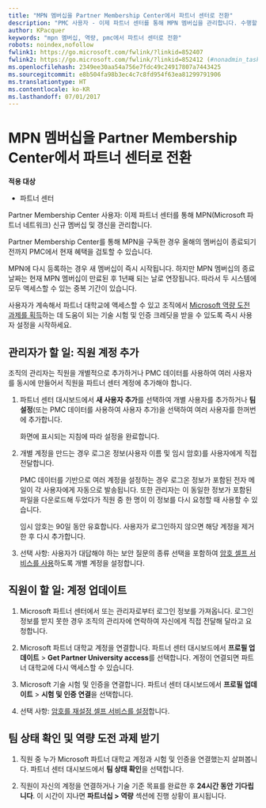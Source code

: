 ```yaml
---
title: "MPN 멤버십을 Partner Membership Center에서 파트너 센터로 전환"
description: "PMC 사용자 - 이제 파트너 센터를 통해 MPN 멤버십을 관리합니다. 수행할 작업은 다음과 같습니다."
author: KPacquer
keywords: "mpn 멤버십, 역량, pmc에서 파트너 센터로 전환"
robots: noindex,nofollow
fwlink1: https://go.microsoft.com/fwlink/?linkid=852407
fwlink2: https://go.microsoft.com/fwlink/?linkid=852412 (#nonadmin_tasks)
ms.openlocfilehash: 2349ee30aa54a756e7fdc49c24917807a7443425
ms.sourcegitcommit: e8b504fa98b3ec4c7c8fd954f63ea81299791906
ms.translationtype: HT
ms.contentlocale: ko-KR
ms.lasthandoff: 07/01/2017
---
```

# <a name="transition-your-mpn-membership-from-partner-membership-center-to-partner-center"></a>MPN 멤버십을 Partner Membership Center에서 파트너 센터로 전환

**적용 대상**
-  파트너 센터

Partner Membership Center 사용자: 이제 파트너 센터를 통해 MPN(Microsoft 파트너 네트워크) 신규 멤버십 및 갱신을 관리합니다.  

Partner Membership Center를 통해 MPN을 구독한 경우 올해의 멤버십이 종료되기 전까지 PMC에서 현재 혜택을 검토할 수 있습니다. 

MPN에 다시 등록하는 경우 새 멤버십이 즉시 시작됩니다. 하지만 MPN 멤버십의 종료 날짜는 현재 MPN 멤버십이 만료된 후 1년째 되는 날로 연장됩니다. 따라서 두 시스템에 모두 액세스할 수 있는 중복 기간이 있습니다.

사용자가 계속해서 파트너 대학교에 액세스할 수 있고 조직에서 [Microsoft 역량 도전 과제를 획득](competencies.md)하는 데 도움이 되는 기술 시험 및 인증 크레딧을 받을 수 있도록 즉시 사용자 설정을 시작하세요. 

## <a name="admin-tasks-add-employee-accounts"></a>관리자가 할 일: 직원 계정 추가

조직의 관리자는 직원을 개별적으로 추가하거나 PMC 데이터를 사용하여 여러 사용자를 동시에 만들어서 직원을 파트너 센터 계정에 추가해야 합니다.

1.  파트너 센터 대시보드에서 **새 사용자 추가**를 선택하여 개별 사용자를 추가하거나 **팀 설정**(또는 PMC 데이터를 사용하여 사용자 추가)을 선택하여 여러 사용자를 한꺼번에 추가합니다.
    
    화면에 표시되는 지침에 따라 설정을 완료합니다.

2.  개별 계정을 만드는 경우 로그온 정보(사용자 이름 및 임시 암호)를 사용자에게 직접 전달합니다.

    PMC 데이터를 기반으로 여러 계정을 설정하는 경우 로그온 정보가 포함된 전자 메일이 각 사용자에게 자동으로 발송됩니다. 또한 관리자는 이 동일한 정보가 포함된 파일을 다운로드해 두었다가 직원 중 한 명이 이 정보를 다시 요청할 때 사용할 수 있습니다.

    임시 암호는 90일 동안 유효합니다. 사용자가 로그인하지 않으면 해당 계정을 제거한 후 다시 추가합니다.

3.  선택 사항: 사용자가 대답해야 하는 보안 질문의 종류 선택을 포함하여 [암호 셀프 서비스를 사용](https://docs.microsoft.com/azure/active-directory/active-directory-passwords-getting-started)하도록 개별 계정을 설정합니다. 

## <a href="" id="nonadmin_tasks"></a> 직원이 할 일: 계정 업데이트

1.  Microsoft 파트너 센터에서 또는 관리자로부터 로그인 정보를 가져옵니다. 로그인 정보를 받지 못한 경우 조직의 관리자에 연락하여 자신에게 직접 전달해 달라고 요청합니다. 

2.  Microsoft 파트너 대학교 계정을 연결합니다. 파트너 센터 대시보드에서 **프로필 업데이트** > **Get Partner University access**를 선택합니다.  계정이 연결되면 파트너 대학교에 다시 액세스할 수 있습니다.

3.  Microsoft 기술 시험 및 인증을 연결합니다. 파트너 센터 대시보드에서 **프로필 업데이트** > **시험 및 인증 연결**을 선택합니다. 

4.  선택 사항: [암호를 재설정 셀프 서비스를 설정](https://docs.microsoft.com/en-us/azure/active-directory/active-directory-passwords-update-your-own-password)합니다.

## <a name="checking-team-status-and-receiving-competency-achievements"></a>팀 상태 확인 및 역량 도전 과제 받기

1.  직원 중 누가 Microsoft 파트너 대학교 계정과 시험 및 인증을 연결했는지 살펴봅니다. 파트너 센터 대시보드에서 **팀 상태 확인**을 선택합니다.

2.  직원이 자신의 계정을 연결하거나 기술 기준 목표를 완료한 후 **24시간 동안 기다립니다**. 이 시간이 지나면 **파트너십 > 역량** 섹션에 진행 상황이 표시됩니다.
